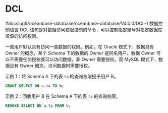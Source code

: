 DCL 
========================
#docslug#/oceanbase-database/oceanbase-database/V4.0.0/DCL-1
数据控制语言 DCL 语句是对数据访问权限控制的命令，可以控制指定账号对指定数据库资源的访问权限。

一些用户默认具有访问一些数据的权限。例如，在 Oracle 模式下，数据具有 Owner 的概念，某个 Schema 下的数据的 Owner 是同名用户。数据 Owner 可以不需要任何授权就可以访问数据，非 Owner 需要授权。而 MySQL 模式下，数据没有 Owner 概念，访问数据时需要授权。

示例 1：将 Schema A 下的表 `ta` 的查询权限授予用户 B。

```sql
GRANT SELECT ON a.ta TO b;
```



示例 2：回收用户 B 在 Schema A 下的表 `ta` 的查询权限。

```sql
REVOKE SELECT ON a.ta FROM b;
```



​
